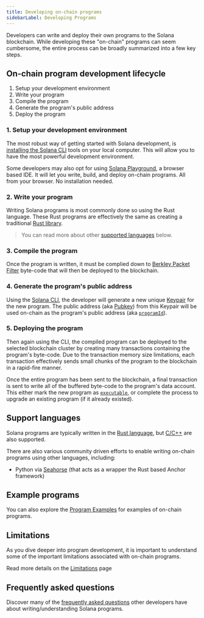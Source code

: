 ```yaml
---
title: Developing on-chain programs
sidebarLabel: Developing Programs
---
```


Developers can write and deploy their own programs to the Solana blockchain.
While developing these "on-chain" programs can seem cumbersome, the entire
process can be broadly summarized into a few key steps.

## On-chain program development lifecycle

1. Setup your development environment
2. Write your program
3. Compile the program
4. Generate the program's public address
5. Deploy the program

### 1. Setup your development environment

The most robust way of getting started with Solana development, is
[installing the Solana CLI](https://docs.solanalabs.com/cli/install) tools on
your local computer. This will allow you to have the most powerful development
environment.

Some developers may also opt for using
[Solana Playground](https://beta.solpg.io/), a browser based IDE. It will let
you write, build, and deploy on-chain programs. All from your browser. No
installation needed.

### 2. Write your program

Writing Solana programs is most commonly done so using the Rust language. These
Rust programs are effectively the same as creating a traditional
[Rust library](https://doc.rust-lang.org/rust-by-example/crates/lib.html).

> You can read more about other [supported languages](#support-languages) below.

### 3. Compile the program

Once the program is written, it must be complied down to
[Berkley Packet Filter](/docs/programs/faq.md#berkeley-packet-filter-bpf)
byte-code that will then be deployed to the blockchain.

### 4. Generate the program's public address

Using the [Solana CLI](https://docs.solanalabs.com/cli/install), the developer
will generate a new unique [Keypair](/docs/terminology.md#keypair) for the new
program. The public address (aka
[Pubkey](/docs/terminology.md#public-key-pubkey)) from this Keypair will be used
on-chain as the program's public address (aka
[`programId`](/docs/terminology.md#program-id)).

### 5. Deploying the program

Then again using the CLI, the compiled program can be deployed to the selected
blockchain cluster by creating many transactions containing the program's
byte-code. Due to the transaction memory size limitations, each transaction
effectively sends small chunks of the program to the blockchain in a rapid-fire
manner.

Once the entire program has been sent to the blockchain, a final transaction is
sent to write all of the buffered byte-code to the program's data account. This
either mark the new program as
[`executable`](/docs/terminology#onchain-program), or complete the process to
upgrade an existing program (if it already existed).

## Support languages

Solana programs are typically written in the
[Rust language](/docs/programs/lang-rust.md), but
[C/C++](/docs/programs/lang-c.md) are also supported.

There are also various community driven efforts to enable writing on-chain
programs using other languages, including:

- Python via [Seahorse](https://seahorse.dev/) (that acts as a wrapper the Rust
  based Anchor framework)

## Example programs

You can also explore the [Program Examples](/docs/programs/examples.md) for
examples of on-chain programs.

## Limitations

As you dive deeper into program development, it is important to understand some
of the important limitations associated with on-chain programs.

Read more details on the [Limitations](/docs/programs/limitations.md) page

## Frequently asked questions

Discover many of the [frequently asked questions](/docs/programs/faq.md) other
developers have about writing/understanding Solana programs.

